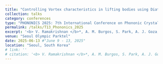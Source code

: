 ```yaml
---
title: "Controlling Vortex characteristics in lifting bodies using Diatomic Phononic Crystals"
collection: talks
category: conferences
type: "PHONONICS 2025: 7th International Conference on Phononic Crystals/Metamaterials/Metasurfaces, Phonon Transport, and Topological Phononics"
permalink: /talks/T13_Phononics_2025
excerpt: '<b> V. Ramakrishnan </b>*, A. M. Burgos, S. Park, A. J. Goza, K. H. Matlack, "Controlling Vortex characteristics in lifting bodies using Diatomic Phononic Crystals", <i> PHONONICS 2025, p. 0268 </i>, Seoul, South Korea, June 9-13, 2025.'
venue: "Seoul Olympic Parktel"
date: 2025-06-13 #"June 9 - 13, 2025"
location: "Seoul, South Korea"
# link: ''
# citation: '<b> V. Ramakrishnan </b>*, A. M. Burgos, S. Park, A. J. Goza, K. H. Matlack, "Controlling Vortex characteristics in lifting bodies using Diatomic Phononic Crystals", <i> PHONONICS 2025, p. 0268 </i>, Seoul, South Korea, June 9-13, 2025.'
---
```


<!-- **Abstract:**  -->